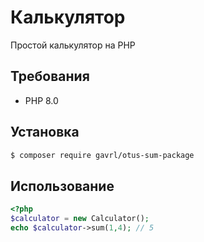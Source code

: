 # Калькулятор

Простой калькулятор на PHP

## Требования

- PHP 8.0

## Установка

```bash
$ composer require gavrl/otus-sum-package
```

## Использование

```php
<?php
$calculator = new Calculator();
echo $calculator->sum(1,4); // 5
```

